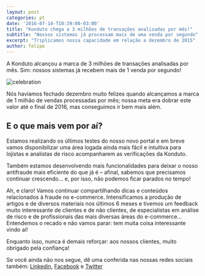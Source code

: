 ```yaml
---
layout: post
categories: pt
date: '2016-07-14-T10:39:00-03:00'
title: "Konduto chega a 3 milhões de transações analisadas por mês!"
subtitle: "Nossos sistemas já processam mais de uma venda por segundo"
excerpt: "Triplicamos nossa capacidade em relação a dezembro de 2015"
author: felipe
---
```

A Konduto alcançou a marca de 3 milhões de transações analisadas por mês. Sim: nossos sistemas já recebem mais de 1 venda por segundo! 

![celebration](/images/160714-3mm.gif) 

Nós havíamos fechado dezembro muito felizes quando alcançamos a marca de 1 milhão de vendas processadas por mês; nossa meta era dobrar este valor até o final de 2016, mas conseguimos ir bem mais além.

## E o que mais vem por aí? 

Estamos realizando os últimos testes do nosso novo portal e em breve vamos disponibilizar uma área logada ainda mais fácil e intuitiva para lojistas e analistas de risco acompanharem as verificações da Konduto. 

Também estamos desenvolvendo mais funcionalidades para deixar o nosso antifraude mais eficiente do que já é – afinal, sabemos que precisamos continuar crescendo... e, por isso, não podemos ficar parados no tempo! 

Ah, e claro! Vamos continuar compartilhando dicas e conteúdos relacionados à fraude no e-commerce. Intensificamos a produção de artigos e de diversos materiais nos últimos 6 meses e tivemos um feedback muito interessante de clientes e de não clientes, de especialistas em análise de risco e de profissionais das mais diversas áreas do e-commerce... Entendemos o recado e não vamos parar: tem muita coisa interessante vindo aí!  

Enquanto isso, nunca é demais reforçar: aos nossos clientes, muito obrigado pela confiança!  

Se você ainda não nos segue, dê uma conferida nas nossas redes sociais também: [Linkedin](https://www.linkedin.com/company/konduto), [Facebook](https://www.facebook.com/konduto) e [Twitter](https://twitter.com/Konduto_)  
